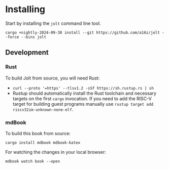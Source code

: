 # Installing
Start by installing the `jolt` command line tool.
```
cargo +nightly-2024-09-30 install --git https://github.com/a16z/jolt --force --bins jolt
```

## Development

### Rust

To build Jolt from source, you will need Rust:

- `curl --proto '=https' --tlsv1.2 -sSf https://sh.rustup.rs | sh`
- Rustup should automatically install the Rust toolchain and necessary targets on
the first `cargo` invocation.
If you need to add the RISC-V target for building
guest programs manually use `rustup target add riscv32im-unknown-none-elf`.

### mdBook

To build this book from source:

`cargo install mdbook mdbook-katex`

For watching the changes in your local browser:

`mdbook watch book --open`
